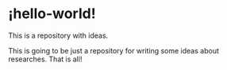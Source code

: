 # ¡hello-world!
This is a repository with ideas.

This is going to be just a repository for writing some ideas about researches.
That is all!
